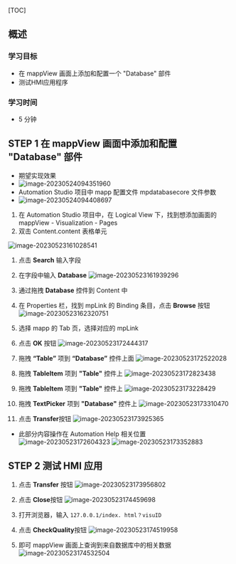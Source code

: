 [TOC]
## 概述 
### 学习目标
- 在 mappView 画面上添加和配置一个 "Database" 部件
- 测试HMI应用程序
### 学习时间
- 5  分钟
## STEP 1 在 mappView 画面中添加和配置 "Database" 部件
- 期望实现效果 
- ![image-20230524094351960](FILES/037_mappDatabase4/image-20230524094351960.png)
- Automation Studio 项目中 mapp 配置文件 mpdatabasecore 文件参数
- ![image-20230524094408697](FILES/037_mappDatabase4/image-20230524094408697.png)


1. 在 Automation Studio 项目中，在 Logical View 下，找到想添加画面的 mappView - Visualization - Pages
2. 双击 Content.content 表格单元

![image-20230523161028541](FILES/037_mappDatabase4/image-20230523161028541.png)

1. 点击 **Search** 输入字段
2. 在字段中输入 **Database**
![image-20230523161939296](FILES/037_mappDatabase4/image-20230523161939296.png)

1. 通过拖拽 **Database** 控件到 Content 中
2. 在 Properties 栏，找到 mpLink 的 Binding 条目，点击 **Browse** 按钮
![image-20230523162320751](FILES/037_mappDatabase4/image-20230523162320751.png)

1. 选择 mapp 的 Tab 页，选择对应的 mpLink
2. 点击 **OK** 按钮
![image-20230523172444317](FILES/037_mappDatabase4/image-20230523172444317.png)
 
1. 拖拽 **“Table”** 项到 **“Database”** 控件上面
![image-20230523172522028](FILES/037_mappDatabase4/image-20230523172522028.png)

1. 拖拽 **TableItem** 项到 **"Table"** 控件上
![image-20230523172823438](FILES/037_mappDatabase4/image-20230523172823438.png)

1. 拖拽 **TableItem** 项到 **"Table"** 控件上
![image-20230523173228429](FILES/037_mappDatabase4/image-20230523173228429.png)

1. 拖拽 **TextPicker** 项到 **"Database"** 控件上
![image-20230523173310470](FILES/037_mappDatabase4/image-20230523173310470.png)

1. 点击 **Transfer**按钮
![image-20230523173925365](FILES/037_mappDatabase4/image-20230523173925365.png)

- 此部分内容操作在 Automation Help 相关位置
![image-20230523172604323](FILES/037_mappDatabase4/image-20230523172604323.png)
![image-20230523173352883](FILES/037_mappDatabase4/image-20230523173352883.png)
## STEP 2 测试 HMI 应用
1. 点击 **Transfer** 按钮
![image-20230523173956802](FILES/037_mappDatabase4/image-20230523173956802.png)

1. 点击 **Close**按钮
![image-20230523174459698](FILES/037_mappDatabase4/image-20230523174459698.png)

1. 打开浏览器，输入 `127.0.0.1/index. html？visuID`
2. 点击 **CheckQuality**按钮
![image-20230523174519958](FILES/037_mappDatabase4/image-20230523174519958.png)

1. 即可 mappView 画面上查询到来自数据库中的相关数据
![image-20230523174532504](FILES/037_mappDatabase4/image-20230523174532504.png)
